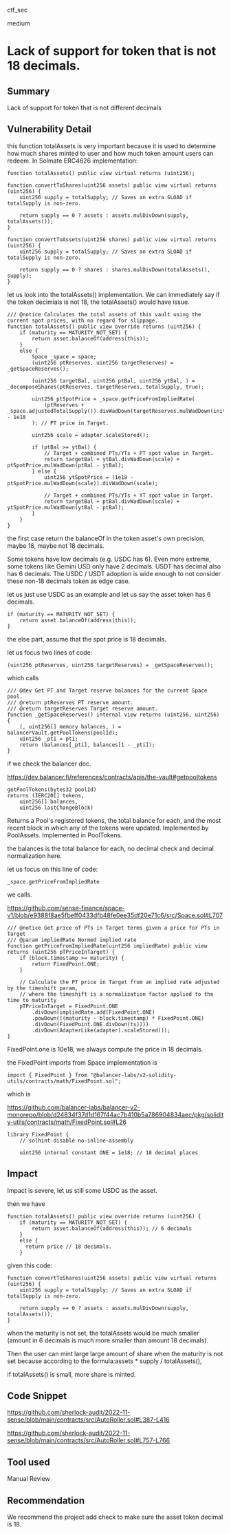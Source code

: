 ctf_sec

medium

# Lack of support for token that is not 18 decimals.

## Summary

Lack of support for token that is not different decimals 

## Vulnerability Detail

this function totalAssets is very important because it is used to determine how much shares minted to user and how much token amount users can redeem. In Solmate ERC4626 implementation:

```solidity
function totalAssets() public view virtual returns (uint256);

function convertToShares(uint256 assets) public view virtual returns (uint256) {
	uint256 supply = totalSupply; // Saves an extra SLOAD if totalSupply is non-zero.

	return supply == 0 ? assets : assets.mulDivDown(supply, totalAssets());
}

function convertToAssets(uint256 shares) public view virtual returns (uint256) {
	uint256 supply = totalSupply; // Saves an extra SLOAD if totalSupply is non-zero.

	return supply == 0 ? shares : shares.mulDivDown(totalAssets(), supply);
}
```

let us look into the totalAssets() implementation. We can immediately say if the token decimials is not 18, the totalAssets() would have issue.

```solidity
/// @notice Calculates the total assets of this vault using the current spot prices, with no regard for slippage.
function totalAssets() public view override returns (uint256) {
	if (maturity == MATURITY_NOT_SET) {
		return asset.balanceOf(address(this));
	} 
	else {
		Space _space = space;
		(uint256 ptReserves, uint256 targetReserves) = _getSpaceReserves();

		(uint256 targetBal, uint256 ptBal, uint256 ytBal, ) = _decomposeShares(ptReserves, targetReserves, totalSupply, true);

		uint256 ptSpotPrice = _space.getPriceFromImpliedRate(
			(ptReserves + _space.adjustedTotalSupply()).divWadDown(targetReserves.mulWadDown(initScale)) - 1e18
		); // PT price in Target.

		uint256 scale = adapter.scaleStored();

		if (ptBal >= ytBal) {
			// Target + combined PTs/YTs + PT spot value in Target.
			return targetBal + ytBal.divWadDown(scale) + ptSpotPrice.mulWadDown(ptBal - ytBal);
		} else {
			uint256 ytSpotPrice = (1e18 - ptSpotPrice.mulWadDown(scale)).divWadDown(scale);

			// Target + combined PTs/YTs + YT spot value in Target.
			return targetBal + ptBal.divWadDown(scale) + ytSpotPrice.mulWadDown(ytBal - ptBal);
		}
	}
}
```

the first case return the balanceOf in the token asset's own precision, maybe 18, maybe not 18 decimals.

Some tokens have low decimals (e.g. USDC has 6). Even more extreme, some tokens like Gemini USD only have 2 decimals.
USDT has decimal also has 6 decimals. The USDC / USDT adoption is wide enough to not consider these non-18 decimals token as edge case.

let us just use USDC as an example and let us say the asset token has 6 decimals.

```solidity
if (maturity == MATURITY_NOT_SET) {
	return asset.balanceOf(address(this));
}
```

the else part, assume that the spot price is 18 deciimals.

let us focus two lines of code:

```solidity
(uint256 ptReserves, uint256 targetReserves) = _getSpaceReserves();
```

which calls

```solidity
/// @dev Get PT and Target reserve balances for the current Space pool.
/// @return ptReserves PT reserve amount.
/// @return targetReserves Target reserve amount.
function _getSpaceReserves() internal view returns (uint256, uint256) {
	(, uint256[] memory balances, ) = balancerVault.getPoolTokens(poolId);
	uint256 _pti = pti;
	return (balances[_pti], balances[1 - _pti]);
}
```

if we check the balancer doc.

https://dev.balancer.fi/references/contracts/apis/the-vault#getpooltokens

```solidity
getPoolTokens(bytes32 poolId)
returns (IERC20[] tokens, 
    uint256[] balances,
    uint256 lastChangeBlock)
```

Returns a Pool's registered tokens, the total balance for each, and the most recent block in which any of the tokens were updated. Implemented by PoolAssets. Implemented in PoolTokens.

the balances is the total balance for each, no decimal check and decimal normalization here.

let us focus on this line of code:

```solidity
_space.getPriceFromImpliedRate
```

we calls.

https://github.com/sense-finance/space-v1/blob/e9388f8ae5fbeff0433dfb48fe0ee35df20e71c6/src/Space.sol#L707

```solidity
/// @notice Get price of PTs in Target terms given a price for PTs in Target
/// @param impliedRate Normed implied rate
function getPriceFromImpliedRate(uint256 impliedRate) public view returns (uint256 pTPriceInTarget) {
	if (block.timestamp >= maturity) {
		return FixedPoint.ONE;
	}

	// Calculate the PT price in Target from an implied rate adjusted by the timeshift param,
	// where the timeshift is a normalization factor applied to the time to maturity
	pTPriceInTarget = FixedPoint.ONE
		.divDown(impliedRate.add(FixedPoint.ONE)
		.powDown(((maturity - block.timestamp) * FixedPoint.ONE)
		.divDown(FixedPoint.ONE.divDown(ts))))
		.divDown(AdapterLike(adapter).scaleStored());
}
```

FixedPoint.one is 10e18, we always compute the price in 18 decimals.

the FixedPoint imports from Space implementation is

```solidity
import { FixedPoint } from "@balancer-labs/v2-solidity-utils/contracts/math/FixedPoint.sol";
```

which is

https://github.com/balancer-labs/balancer-v2-monorepo/blob/d24834f37d1d167f44ac7b410b5a786904834aec/pkg/solidity-utils/contracts/math/FixedPoint.sol#L26

```solidity
library FixedPoint {
    // solhint-disable no-inline-assembly

    uint256 internal constant ONE = 1e18; // 18 decimal places
```


## Impact

Impact is severe, let us still some USDC as the asset.

then we have

```solidity
function totalAssets() public view override returns (uint256) {
	if (maturity == MATURITY_NOT_SET) {
		return asset.balanceOf(address(this)); // 6 decimals
	} 
	else {
	  return price // 18 decimals.
	}
```

given this code:

```solidity
function convertToShares(uint256 assets) public view virtual returns (uint256) {
	uint256 supply = totalSupply; // Saves an extra SLOAD if totalSupply is non-zero.

	return supply == 0 ? assets : assets.mulDivDown(supply, totalAssets());
}
```

when the maturity is not set, the totalAssets would be much smaller (amount in 6 decimals is much more smaller than amount 18 decimals).

Then the user can mint large large amount of share when the maturity is not set because according to the formula:assets * supply / totalAssets(),

if totalAssets() is small, more share is minted.


## Code Snippet

https://github.com/sherlock-audit/2022-11-sense/blob/main/contracts/src/AutoRoller.sol#L387-L416

https://github.com/sherlock-audit/2022-11-sense/blob/main/contracts/src/AutoRoller.sol#L757-L766

## Tool used

Manual Review

## Recommendation

We recommend the project add check to make sure the asset token decimal is 18.